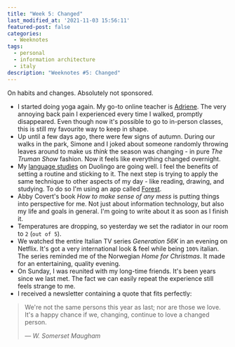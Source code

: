 ```yaml
---
title: "Week 5: Changed"
last_modified_at: '2021-11-03 15:56:11'
featured-post: false
categories:
  - Weeknotes
tags:
  - personal
  - information architecture
  - italy
description: "Weeknotes #5: Changed"
---
```

<p class="lead">On habits and changes. Absolutely not sponsored.</p>

<!--more-->

<ul class="smd-ul">
<li>I started doing yoga again. My go-to online teacher is <a href="https://www.youtube.com/c/yogawithadriene" target="_blank" rel="noopener">Adriene</a>. The very annoying back pain I experienced every time I walked, promptly disappeared. Even though now it's possible to go to in-person classes, this is still my favourite way to keep in shape.</li>
<li>Up until a few days ago, there were few signs of autumn. During our walks in the park, Simone and I joked about someone randomly throwing leaves around to make us <em>think</em> the season was changing - in pure <em>The Truman Show</em> fashion. Now it feels like everything changed overnight.</li>
<li>My <a href="https://silviamaggidesign.com/weeknotes/weeknotes-4/">language studies</a> on Duolingo are going well. I feel the benefits of setting a routine and sticking to it. The next step is trying to apply the same technique to other aspects of my day - like reading, drawing, and studying. To do so I'm using an app called <a href="https://www.forestapp.cc/" target="_blank" rel="noopener">Forest</a>.</li>
<li>Abby Covert's book <em>How to make sense of any mess</em> is putting things into perspective for me.  Not just about information technology, but also my life and goals in general. I'm going to write about it as soon as I finish it.</li>
<li>Temperatures are dropping, so yesterday we set the radiator in our room to <code>2</code> (<code>out of 5</code>).</li>
<li>We watched the entire Italian TV series <em>Generation 56K</em> in an evening on Netflix. It's got a very international look & feel while being <code>100%</code> italian. The series reminded me of the Norwegian <em>Home for Christmas</em>. It made for an entertaining, quality evening.</li>
<li>On Sunday, I was reunited with my long-time friends. It's been years since we last met. The fact we can easily repeat the experience still feels strange to me.</li>
<li>I received a newsletter containing a quote that fits perfectly:</li>
</ul>

> We're not the same persons this year as last; nor are those we love. It's a happy chance if we, changing, continue to love a changed person.
>
> <cite>— W. Somerset Maugham</cite>